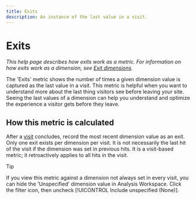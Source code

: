 ```yaml
---
title: Exits
description: An instance of the last value in a visit.
---
```


# Exits

*This help page describes how exits work as a metric. For information on how exits work as a dimension, see [Exit dimensions](../dimensions/exit-dimensions.md).*

The 'Exits' metric shows the number of times a given dimension value is captured as the last value in a visit. This metric is helpful when you want to understand more about the last thing visitors see before leaving your site. Seeing the last values of a dimension can help you understand and optimize the experience a visitor gets before they leave.

## How this metric is calculated

After a [visit](visits.md) concludes, record the most recent dimension value as an exit. Only one exit exists per dimension per visit. It is not necessarily the last hit of the visit if the dimension was set in previous hits. It is a visit-based metric; it retroactively applies to all hits in the visit.

>[!TIP]
>
>If you view this metric against a dimension not always set in every visit, you can hide the 'Unspecified' dimension value in Analysis Workspace. Click the filter icon, then uncheck [!UICONTROL Include unspecified (None)].
